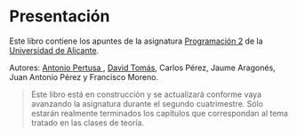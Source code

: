 # Presentación

Este libro contiene los apuntes de la asignatura <a href="http://www.dlsi.ua.es/asignaturas/p2">Programación 2</a> de la <a href="http://www.ua.es">Universidad de Alicante</a>.

Autores: <a href="http://www.dlsi.ua.es/~pertusa">Antonio Pertusa </a>, <a href="http://www.dlsi.ua.es/~dtomas">David Tomás</a>, Carlos Pérez, Jaume Aragonés, Juan Antonio Pérez y Francisco Moreno.

> Este libro está en construcción y se actualizará conforme vaya avanzando la asignatura durante el segundo cuatrimestre. Sólo estarán realmente terminados los capítulos que correspondan al tema tratado en las clases de teoría.
